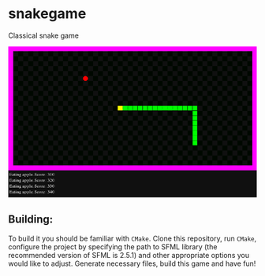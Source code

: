 # snakegame
Classical snake game

![](data/demo.png)

## Building:

To build it you should be familiar with ```CMake```. Clone this repository, run ```CMake```, configure the project by specifying the path to SFML library (the recommended version of SFML is 2.5.1) and other appropriate options you would like to adjust. Generate necessary files, build this game and have fun!

